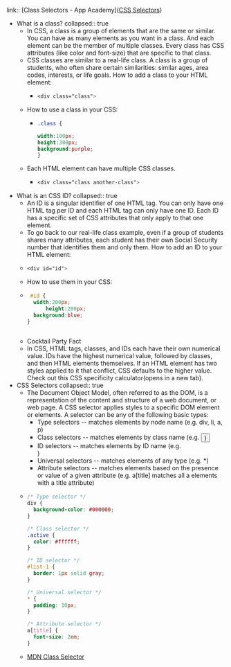link:: [Class Selectors - App Academy]([CSS Selectors](https://my.appacademy.io/lessons/basic-styling/165f9555/practices/css-selectors/9c0a2ca0))

- What is a class?
  collapsed:: true
	- In CSS, a class is a group of elements that are the same or similar. You can have as many elements as you want in a class. And each element can be the member of multiple classes. Every class has CSS attributes (like color and font-size) that are specific to that class.
	- CSS classes are similar to a real-life class. A class is a group of students, who often share certain similarities: similar ages, area codes, interests, or life goals.
	  How to add a class to your HTML element:
		- ```css 
		  <div class="class">
		  
		  ```
	- How to use a class in your CSS:
		- ```css
		  .class {
		  
		  width:100px;
		  height:300px;
		  background:purple;
		  }
		  ```
	- Each HTML element can have multiple CSS classes.
		- ```css
		  <div class="class another-class">
		  
		  ```
- What is an CSS ID?
  collapsed:: true
	- An ID is a singular identifier of one HTML tag. You can only have one HTML tag per ID and each HTML tag can only have one ID. Each ID has a specific set of CSS attributes that only apply to that one element.
	- To go back to our real-life class example, even if a group of students shares many attributes, each student has their own Social Security number that identifies them and only them.
	  How to add an ID to your HTML element:
	- ```css 
	  <div id="id">
	  
	  ```
	- How to use them in your CSS:
	- ```css 
	   #id {
	  	width:200px;
	    	height:200px;
	    background:blue;
	  }
	    
	  ```
	- Cocktail Party Fact
	- In CSS, HTML tags, classes, and IDs each have their own numerical value. IDs have the highest numerical value, followed by classes, and then HTML elements themselves. If an HTML element has two styles applied to it that conflict, CSS defaults to the higher value. Check out this CSS specificity calculator(opens in a  new tab).
- CSS Selectors
  collapsed:: true
	- The Document Object Model, often referred to as the DOM, is a representation of the content and structure of a web document, or web page. A CSS selector applies styles to a specific DOM element or elements. A selector can be any of the following basic types:
		- Type selectors -- matches elements by node name (e.g. div, li, a, p)
		- Class selectors -- matches elements by class name (e.g. <button class=“active”>)
		- ID selectors -- matches elements by ID name (e.g. <div id=”list-1”>)
		- Universal selectors -- matches elements of any type (e.g. *)
		- Attribute selectors -- matches elements based on the presence or value of a given attribute (e.g. a[title] matches all a elements with a title attribute)
	- ```css
	  /* Type selector */
	  div {
	    background-color: #000000;
	  }
	  
	  /* Class selector */
	  .active {
	    color: #ffffff;
	  }
	  
	  /* ID selector */
	  #list-1 {
	    border: 1px solid gray;
	  }
	  
	  /* Universal selector */
	  * {
	    padding: 10px;
	  }
	  
	  /* Attribute selector */
	  a[title] {
	    font-size: 2em;
	  }
	  ```
	- [MDN Class Selector](https://developer.mozilla.org/en-US/docs/Glossary/CSS_Selector)